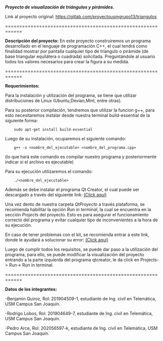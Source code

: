 _**Proyecto de visualización de triángulos y pirámides.**_

Link al proyecto original: https://gitlab.com/proyectousmgrupo13/triangulos

============================================================

**Descripción del proyecto:**
En este proyecto construiremos un programa desarrollado en el lenguaje de programación 
C++, el cual tendrá como finalidad mostrar por pantalla cualquier tipo de triangulo o pirámide (de base triangular equilátera o cuadrada) solicitada. Preguntándole al usuario todos los valores necesarios para crear la figura a su medida.

============================================================

**Requerimientos:**

Para la instalación y utilización del programa, se tiene que utilizar distribuciones de Linux (Ubuntu,Devian,Mint, entre otras).

Para su posterior compilación, tendremos que  utilizar la funcion g++, para esto necesitaremos instalar desde nuestra terminal build-essential de la siguiente forma:

        sudo apt-get install build-essential

Luego de su instalación, ocuparemos el siguiente comando:

        g++ -o <nombre_del_ejecutable> <nombre_del_programa.cpp>

(lo que hará este comando es compilar nuestro programa y posteriormente indicar si el archivo es ejecutable)

Para su ejecución utilizaremos el comando:
        
        ./<nombre_del_ejecutable>

Además se debe instalar el programa Qt Creator, el cual puede ser descargado a través del siguiente link: [(Click aquí)](https://www.qt.io/download-qt-installer?hsCtaTracking=99d9dd4f-5681-48d2-b096-470725510d34%7C074ddad0-fdef-4e53-8aa8-5e8a876d6ab4)

Una vez dento de nuestra carpeta _QtProyecto_ a través plataforma, se recomienda habilitar la opción _Run in terminal_, la cual se encuentra en la sección _Projects_ del proyecto. Esto es para asegurar el funcionamiento correcto del programa y evitar cualquier tipo de inconvenientes a la hora de su ejecución.

En caso de tener problemas con el kit, se recomienda entrar a este link, donde le ayudará a solucionar su error: [(Click aqui)](https://stackoverflow.com/questions/26499404/qtcreator-no-valid-kits-found/26513032#26513032)

Luego de cumplir todos los requisitos, se puede dar paso a la utilización del programa, para ello, se puede modificar la visualización del proyecto entrando a la parte izquierda del programa qtcreator, le da click en Projects-> Run-> Run in terminal.

============================================================

**Datos de los integrantes:**

-Benjamin Quiroz, Rol: 201904509-1, estudiante de Ing. civil en Telemática, USM Campus San Joaquín.

-Rodrigo Lobos, Rol: 201904649-7,  estudiante de Ing. civil en Telemática, USM Campus San Joaquín.

-Pedro Arce, Rol: 202056597-k,  estudiante de Ing. civil en Telemática, USM Campus San Joaquín.
